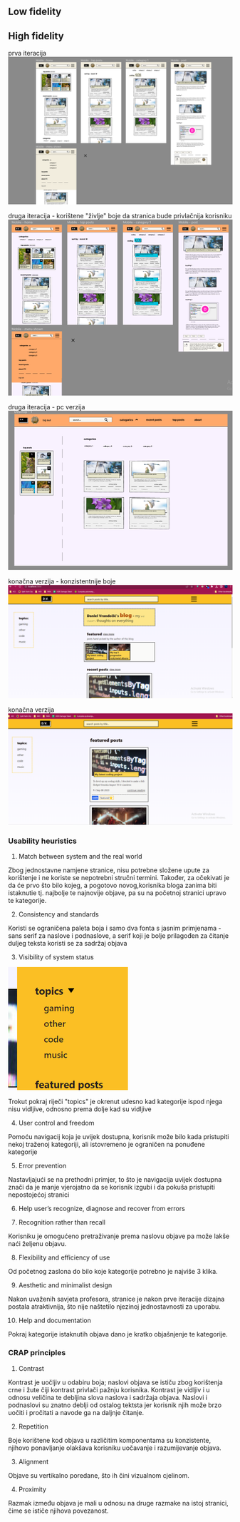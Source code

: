 ## Low fidelity

## High fidelity

prva iteracija
![](./public/readme/Snimka%20zaslona%202023-03-07%20201333.png)

druga iteracija - korištene "življe" boje da stranica bude privlačnija korisniku
![](./public/readme/Snimka%20zaslona%202023-09-08%20080705.png)

druga iteracija - pc verzija
![](./public/readme/Snimka%20zaslona%202023-09-08%20080725.png)

konačna verzija - konzistentnije boje
![](./public/readme/Snimka%20zaslona%202023-09-08%20081328.png)

konačna verzija
![](./public/readme/Snimka%20zaslona%202023-09-08%20081353.png)

### Usability heuristics

1. Match between system and the real world

Zbog jednostavne namjene stranice, nisu potrebne složene upute za korištenje i ne koriste se nepotrebni stručni termini.
Također, za očekivati je da će prvo što bilo kojeg, a pogotovo novog,korisnika bloga zanima biti istaknutie tj. najbolje te najnovije objave, pa su na početnoj stranici upravo te kategorije.

2. Consistency and standards

Koristi se ograničena paleta boja i samo dva fonta s jasnim primjenama - sans serif za naslove i podnaslove, a serif koji je bolje prilagođen za čitanje duljeg teksta koristi se za sadržaj objava

3. Visibility of system status

![](./public/readme/Snimka%20zaslona%202023-09-08%20083301.png)

Trokut pokraj riječi "topics" je okrenut udesno kad kategorije ispod njega nisu vidljive, odnosno prema dolje kad su vidljive

4. User control and freedom

Pomoću navigacij koja je uvijek dostupna, korisnik može bilo kada pristupiti nekoj traženoj kategoriji, ali istovremeno je ograničen na ponuđene kategorije

5. Error prevention

Nastavljajući se na prethodni primjer, to što je navigacija uvijek dostupna znači da je manje vjerojatno da se korisnik izgubi i da pokuša pristupiti nepostojećoj stranici

6. Help user’s recognize, diagnose and recover from errors

7. Recognition rather than recall

Korisniku je omogućeno pretraživanje prema naslovu objave pa može lakše naći željenu objavu.

8. Flexibility and efficiency of use

Od početnog zaslona do bilo koje kategorije potrebno je najviše 3 klika.

9. Aesthetic and minimalist design

Nakon uvaženih savjeta profesora, stranice je nakon prve iteracije dizajna postala atraktivnija, što nije naštetilo njezinoj jednostavnosti za uporabu.

10. Help and documentation

Pokraj kategorije istaknutih objava dano je kratko objašnjenje te kategorije.

### CRAP principles

1. Contrast

Kontrast je uočljiv u odabiru boja; naslovi objava se ističu zbog korištenja crne i žute čiji kontrast privlači pažnju korisnika. Kontrast je vidljiv i u odnosu veličina te debljina slova naslova i sadržaja objava. Naslovi i podnaslovi su znatno deblji od ostalog tektsta jer korisnik njih može brzo uočiti i pročitati a navode ga na daljnje čitanje.

2. Repetition

Boje korištene kod objava u različitim komponentama su konzistente, njihovo ponavljanje olakšava korisniku uočavanje i razumijevanje objava.

3. Alignment

Objave su vertikalno poredane, što ih čini vizualnom cjelinom.

4. Proximity

Razmak između objava je mali u odnosu na druge razmake na istoj stranici, čime se ističe njihova povezanost.
